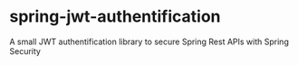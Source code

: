 # spring-jwt-authentification
A small JWT authentification library to secure Spring Rest APIs with Spring Security
